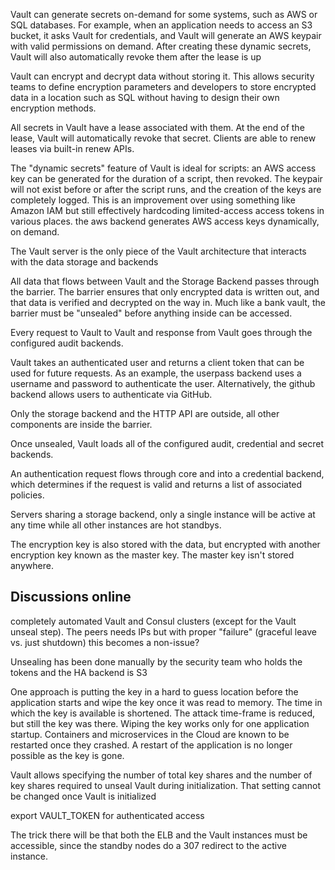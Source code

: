 Vault can generate secrets on-demand for some systems, such as AWS or SQL databases. For example, when an application needs to access an S3 bucket, it asks Vault for credentials, and Vault will generate an AWS keypair with valid permissions on demand. After creating these dynamic secrets, Vault will also automatically revoke them after the lease is up

Vault can encrypt and decrypt data without storing it. This allows security teams to define encryption parameters and developers to store encrypted data in a location such as SQL without having to design their own encryption methods.

All secrets in Vault have a lease associated with them. At the end of the lease, Vault will automatically revoke that secret. Clients are able to renew leases via built-in renew APIs.

The "dynamic secrets" feature of Vault is ideal for scripts: an AWS access key can be generated for the duration of a script, then revoked. The keypair will not exist before or after the script runs, and the creation of the keys are completely logged.
This is an improvement over using something like Amazon IAM but still effectively hardcoding limited-access access tokens in various places.
the aws backend generates AWS access keys dynamically, on demand.

The Vault server is the only piece of the Vault architecture that interacts with the data storage and backends

All data that flows between Vault and the Storage Backend passes through the barrier. The barrier ensures that only encrypted data is written out, and that data is verified and decrypted on the way in. Much like a bank vault, the barrier must be "unsealed" before anything inside can be accessed.

Every request to Vault to Vault and response from Vault goes through the configured audit backends.

Vault takes an authenticated user and returns a client token that can be used for future requests. As an example, the userpass backend uses a username and password to authenticate the user. Alternatively, the github backend allows users to authenticate via GitHub.

Only the storage backend and the HTTP API are outside, all other components are inside the barrier.

Once unsealed, Vault loads all of the configured audit, credential and secret backends.

An authentication request flows through core and into a credential backend, which determines if the request is valid and returns a list of associated policies.

Servers sharing a storage backend, only a single instance will be active at any time while all other instances are hot standbys.

The encryption key is also stored with the data, but encrypted with another encryption key known as the master key. The master key isn't stored anywhere.

Discussions online
------------
completely automated Vault and Consul clusters (except for the Vault unseal step). The peers needs IPs but with proper "failure" (graceful leave vs. just shutdown) this becomes a non-issue?

Unsealing has been done manually by the security team who holds the tokens and the HA backend is S3

One approach is putting the key in a hard to guess location before the application starts and wipe the key once it was read to memory. The time in which the key is available is shortened. The attack time-frame is reduced, but still the key was there. Wiping the key works only for one application startup. Containers and microservices in the Cloud are known to be restarted once they crashed. A restart of the application is no longer possible as the key is gone.

Vault allows specifying the number of total key shares and the number of key shares required to unseal Vault during initialization. That setting cannot be changed once Vault is initialized

export VAULT_TOKEN for authenticated access

The trick there will be that both the
ELB and the Vault instances must be accessible, since the standby nodes do a 307 redirect
to the active instance.
